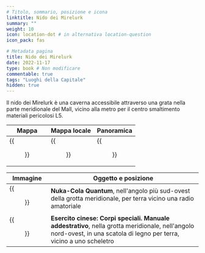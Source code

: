 ```yaml
---
# Titolo, sommario, posizione e icona
linktitle: Nido dei Mirelurk
summary: ""
weight: 10
icon: location-dot # in alternativa location-question
icon_pack: fas

# Metadata pagina
title: Nido dei Mirelurk
date: 2022-11-17
type: book # Non modificare
commentable: true
tags: "Luoghi della Capitale"
hidden: true
---
```




Il nido dei Mirelurk è una caverna accessibile attraverso una grata nella parte meridionale del Mall, vicino alla metro per il centro smaltimento materiali pericolosi L5.

| Mappa | Mappa locale | Panoramica |
| ----- | ------------ | ---------- |
| {{<figure src="Mirelurk_NH_loc_map.webp">}}  |  {{<figure src="Mirelurk_Nesting_Hole_map.webp">}} |  {{<figure src="Mirelurk_NH_exterior.webp">}} |

| Immagine                               | Oggetto e posizione                                                                                                                                                    |
| -------------------------------------- | ---------------------------------------------------------------------------------------------------------------------------------------------------------------------- |
| {{<figure src="NCQ_Mirelurk_nesting_hole.jpg">}}     | **Nuka-Cola Quantum**, nell'angolo più sud-ovest della grotta meridionale, per terra vicino una radio amatoriale                                                       |
| {{<figure src="CA_SOTM_Mirelurk_nesting_hole.jpg">}} | **Esercito cinese: Corpi speciali. Manuale addestrativo**, nella grotta meridionale, nell'angolo nord-ovest, in una scatola di legno per terra, vicino a uno scheletro |
